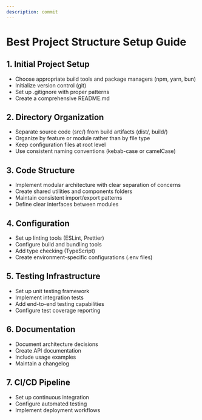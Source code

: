 ```yaml
---
description: commit
---
```


# Best Project Structure Setup Guide

## 1. Initial Project Setup
- Choose appropriate build tools and package managers (npm, yarn, bun)
- Initialize version control (git)
- Set up .gitignore with proper patterns
- Create a comprehensive README.md

## 2. Directory Organization
- Separate source code (src/) from build artifacts (dist/, build/)
- Organize by feature or module rather than by file type
- Keep configuration files at root level
- Use consistent naming conventions (kebab-case or camelCase)

## 3. Code Structure
- Implement modular architecture with clear separation of concerns
- Create shared utilities and components folders
- Maintain consistent import/export patterns
- Define clear interfaces between modules

## 4. Configuration
- Set up linting tools (ESLint, Prettier)
- Configure build and bundling tools
- Add type checking (TypeScript)
- Create environment-specific configurations (.env files)

## 5. Testing Infrastructure
- Set up unit testing framework
- Implement integration tests
- Add end-to-end testing capabilities
- Configure test coverage reporting

## 6. Documentation
- Document architecture decisions
- Create API documentation
- Include usage examples
- Maintain a changelog

## 7. CI/CD Pipeline
- Set up continuous integration
- Configure automated testing
- Implement deployment workflows